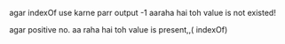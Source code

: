 agar indexOf use karne parr output -1 aaraha hai toh value is not existed!

agar positive no. aa raha hai toh value is present,,( indexOf)
